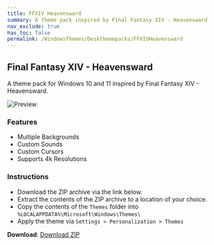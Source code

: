 ```yaml
---
title: FFXIV Heavensward
summary: A theme pack inspired by Final Fantasy XIV - Heavensward
nav_exclude: true
has_toc: false
permalink: /WindowsThemes/Deskthemepacks/FFXIVHeavensward
---
```


## Final Fantasy XIV - Heavensward

A theme pack for Windows 10 and 11 inspired by Final Fantasy XIV - Heavensward.

![Preview](https://gitlab.com/the-back-room/deskthemepacks/sfw/ffxiv-heavensward/-/raw/main/Extras/Preview.bmp)

### Features

- Multiple Backgrounds
- Custom Sounds
- Custom Cursors
- Supports 4k Resolutions

### Instructions

- Download the ZIP archive via the link below.
- Extract the contents of the ZIP archive to a location of your choice.
- Copy the contents of the `Themes` folder into `%LOCALAPPDATA%\Microsoft\Windows\Themes\`
- Apply the theme via `Settings > Personalization > Themes`

**Download**: [Download ZIP](https://gitlab.com/the-back-room/deskthemepacks/sfw/ffxiv-heavensward/-/archive/main/ffxiv-heavensward-main.zip)